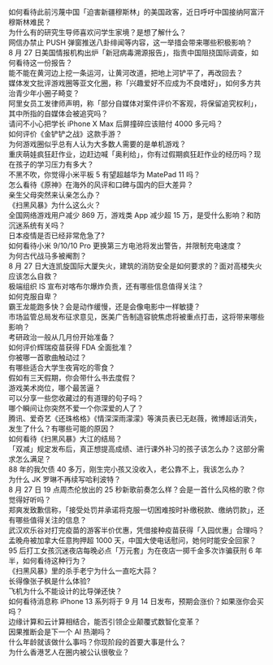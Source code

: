 如何看待此前污蔑中国「迫害新疆穆斯林」的美国政客，近日呼吁中国接纳阿富汗穆斯林难民？  
为什么有的研究生导师喜欢问学生家境？是想了解什么？  
网信办禁止 PUSH 弹窗推送八卦绯闻等内容，这一举措会带来哪些积极影响？  
8 月 27 日美国情报机构出炉「新冠病毒溯源报告」，指责中国阻挠国际调查，如何看待这一份报告？  
能不能在黄河边上挖一条运河，让黄河改道，把地上河铲平了，再改回去？  
媒体发文批评游戏圈等亚文化圈，称「兴趣爱好不应成为不良嗜好」，如何多方共治青少年小圈子畸变？  
阿里女员工发律师声明，称「部分自媒体对案件评价不客观，将保留追究权利」，其中所指的自媒体会被追究吗？  
请问不小心把学长 iPhone X Max 后屏撞碎应该赔付 4000 多元吗？  
如何评价《金铲铲之战》这款手游？  
为何游戏圈似乎总有人认为大多数人需要的是单机游戏？  
重庆萌娃疯狂赶作业，边赶边喊「奥利给」，你有过假期疯狂赶作业的经历吗？现在孩子的学习压力有多大？  
不黑不吹，你觉得小米平板 5 有望超越华为 MatePad 11 吗？  
怎么看待《原神》在海外的风评和口碑与国内的巨大差异？  
亲生父母突然来认亲怎么办？  
《扫黑风暴》为什么这么火？  
全国网络游戏用户减少 869 万，游戏类 App 减少超 15 万，是受什么影响？和防沉迷系统有关吗？  
日本疫情是否已经非常危急了?  
如何看待小米 9/10/10 Pro 更换第三方电池将发出警告，并限制充电速度？  
为何古代战马多被阉割？  
8 月 27 日大连凯旋国际大厦失火，建筑的消防安全是如何要求的？面对高楼失火应该怎么自救？  
极端组织 IS 宣布对喀布尔爆炸负责，还有哪些信息值得关注？  
如何克服自卑？  
霸王龙能跑多快？会是动作缓慢，还是会像电影中一样敏捷？  
市场监管总局发布征求意见，医美广告制造容貌焦虑将被重点打击，这将带来哪些影响？  
考研政治一般从几月份开始准备？  
如何评价辉瑞疫苗获得 FDA 全面批准？  
你被哪一首歌曲触动过？  
有哪些适合大学生夜宵吃的零食？  
假如有三天假期，你会带什么书去度假？  
游戏美术岗位，哪个最苦逼？  
可以分享一些您收藏过的有道理的句子吗？  
哪个瞬间让你突然不爱一个你深爱的人了？  
腾讯、爱奇艺《还珠格格》《情深深雨濛濛》等演员表已无赵薇，微博超话消失，发生了什么？有哪些可能的原因？  
如何看待《扫黑风暴》大江的结局？  
「双减」规定发布后，真正想提高成绩、进行课外补习的孩子该怎么办？这部分需求怎么满足？  
88 年的我欠债 40 多万，刚生完小孩又没收入，老公靠不上，我该怎么办？  
为什么 JK 罗琳不再续写哈利波特？  
8 月 27 日 19 点周杰伦放出的 25 秒新歌前奏怎么样？会是一首什么风格的歌？你觉得好听吗？  
郑爽发致歉信称，「接受处罚并承诺将克服一切困难按时补缴税款、缴纳罚款」，还有哪些值得关注的信息？  
武汉欢乐谷对打完疫苗的游客半价优惠，凭借接种疫苗获得「入园优惠」合理吗？  
孟晚舟被加拿大任意拘押超 1000 天，中国大使电话慰问，她何时能安全回家？  
95 后打工女孩沉迷夜店每晚必点「万元套」为在夜店一掷千金多次诈骗获刑 6 年半，如何看待这种行为？  
《扫黑风暴》里的杀手老宁为什么一直吃大蒜？  
长得像张子枫是什么体验?  
飞机为什么不能设计的比导弹还快？  
如何看待消息称 iPhone 13 系列将于 9 月 14 日发布，预期会涨价？如果涨你会买吗？  
边缘计算和云计算相结合，能否引领企业颠覆式数智化变革？  
因果推断会是下一个 AI 热潮吗？  
什么年龄就该做什么事吗？你现阶段的首要大事是什么？  
为什么香港艺人在圈内被公认很敬业？  
